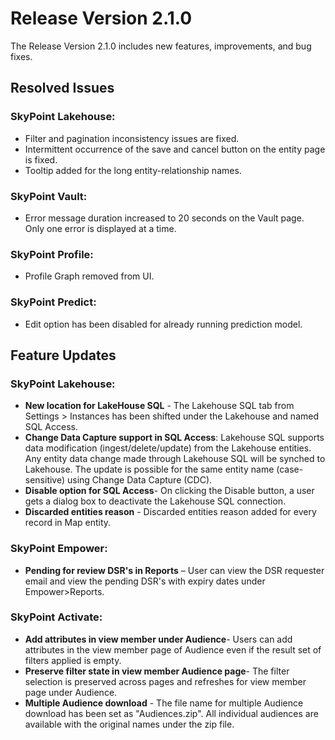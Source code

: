 # Release Version 2.1.0

The Release Version 2.1.0 includes new features, improvements, and bug fixes.

## Resolved Issues

### SkyPoint Lakehouse:
 - Filter and pagination inconsistency issues are fixed.
 - Intermittent occurrence of the save and cancel button on the entity page is fixed.
 - Tooltip added for the long entity-relationship names.

### SkyPoint Vault:
 - Error message duration increased to 20 seconds on the Vault page. Only one error is displayed at a time.

### SkyPoint Profile:
 - Profile Graph removed from UI.

### SkyPoint Predict:
 - Edit option has been disabled for already running prediction model.
 

## Feature Updates

### SkyPoint Lakehouse:
 - **New location for LakeHouse SQL** - The Lakehouse SQL tab from Settings > Instances has been shifted under the Lakehouse and named SQL Access.
 - **Change Data Capture support in SQL Access**: Lakehouse SQL supports data modification (ingest/delete/update) from the Lakehouse entities. Any entity data   change made through Lakehouse SQL will be synched to Lakehouse. The update is possible for the same entity name (case-sensitive) using Change Data Capture (CDC).
 - **Disable option for SQL Access**- On clicking the Disable button, a user gets a dialog box to deactivate the Lakehouse SQL connection.  
 - **Discarded entities reason** - Discarded entities reason added for every record in Map entity.


### SkyPoint Empower:  
 - **Pending for review DSR's in Reports** – User can view the DSR requester email and view the pending DSR's with expiry dates under Empower>Reports. 

### SkyPoint Activate:
 - **Add attributes in view member under Audience**- Users can add attributes in the view member page of Audience even if the result set of filters applied is empty. 
 - **Preserve filter state in view member Audience page**- The filter selection is preserved across pages and refreshes for view member page under Audience.
 - **Multiple Audience download** - The file name for multiple Audience download has been set as "Audiences.zip". All individual audiences are available with the original names under the zip file.